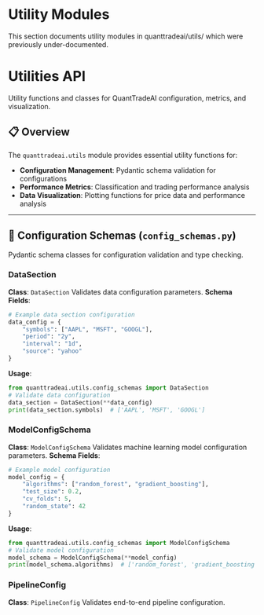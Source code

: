 # Utility Modules

This section documents utility modules in quanttradeai/utils/ which were previously under-documented.

# Utilities API
Utility functions and classes for QuantTradeAI configuration, metrics, and visualization.
## 📋 Overview
The `quanttradeai.utils` module provides essential utility functions for:
- **Configuration Management**: Pydantic schema validation for configurations
- **Performance Metrics**: Classification and trading performance analysis
- **Data Visualization**: Plotting functions for price data and performance analysis
---
## 🔧 Configuration Schemas (`config_schemas.py`)
Pydantic schema classes for configuration validation and type checking.
### DataSection
**Class**: `DataSection`
Validates data configuration parameters.
**Schema Fields**:
```python
# Example data section configuration
data_config = {
    "symbols": ["AAPL", "MSFT", "GOOGL"],
    "period": "2y",
    "interval": "1d",
    "source": "yahoo"
}
```
**Usage**:
```python
from quanttradeai.utils.config_schemas import DataSection
# Validate data configuration
data_section = DataSection(**data_config)
print(data_section.symbols)  # ['AAPL', 'MSFT', 'GOOGL']
```
### ModelConfigSchema
**Class**: `ModelConfigSchema`
Validates machine learning model configuration parameters.
**Schema Fields**:
```python
# Example model configuration
model_config = {
    "algorithms": ["random_forest", "gradient_boosting"],
    "test_size": 0.2,
    "cv_folds": 5,
    "random_state": 42
}
```
**Usage**:
```python
from quanttradeai.utils.config_schemas import ModelConfigSchema
# Validate model configuration
model_schema = ModelConfigSchema(**model_config)
print(model_schema.algorithms)  # ['random_forest', 'gradient_boosting']
```
### PipelineConfig
**Class**: `PipelineConfig`
Validates end-to-end pipeline configuration.

